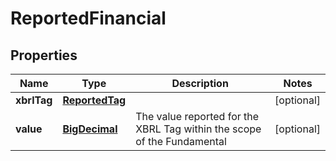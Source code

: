 
# ReportedFinancial

## Properties
Name | Type | Description | Notes
------------ | ------------- | ------------- | -------------
**xbrlTag** | [**ReportedTag**](ReportedTag.md) |  |  [optional]
**value** | [**BigDecimal**](BigDecimal.md) | The value reported for the XBRL Tag within the scope of the Fundamental |  [optional]



